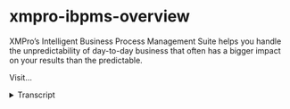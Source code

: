 # xmpro-ibpms-overview
<!-- embeded video removed -->



XMPro’s Intelligent Business Process Management Suite helps you handle the unpredictability of day-to-day business that often has a bigger impact on your results than the predictable.

Visit...
<details>
<summary>Transcript</summary>XMPro’s Intelligent Business Process Management Suite helps you handle the unpredictability of day-to-day business that often has a bigger impact on your results than the predictable.

Visit...
exim pros intelligent business process

management suite helps you handle the

unpredictability of day-to-day business

that often has a bigger impact on your

results than the predictable create

complex forms with multiple tabs

embedded charts and relevant information

from other applications embed social

style collaboration in the context of

your transactions and processes these

discussions create a visible decision

trail and ensure critical information

will no longer get lost in email threads

assign ad hoc task when you need the

flexibility to create a new task that

wasn't predefined in the workflow use

data from internal and external sources

to create visual dashboards pivot grids

and exportable reports deploy unlimited

mobile process without any additional

development and speed up your

assessments and inspections by capturing

images video and audio content from our

mobile client manage your asset

performance in real time by embedding

live data from sensors and the internet

of things into your processes schedule a

demo to find out how XM pros

award-winning intelligent business

process management suite can help you

reduce unpredictable operational

outcomes by at least forty percent
</details>